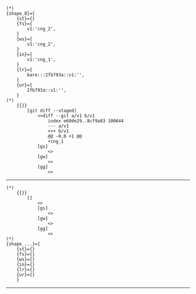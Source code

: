     (*)            
    {shape_8}={
        {st}={}
        {fs}={
            v1:'cng_2',
        }
        {ws}={
            v1:'cng_2',
        }
        {in}={
            v1:'cng_1',
        }
        {lr}={
            bare:::2fb793a::v1:'',
        }
        {ur}={
            2fb793a::v1:'',
        }
    (*)
        {{}}
            [git diff --staged]
                <>diff --git a/v1 b/v1
                    index e69de29..8cf9a83 100644
                    --- a/v1
                    +++ b/v1
                    @@ -0,0 +1 @@
                    +cng_1
                [gs]
                    <>
                [gw]
                    <>
                [gg]
                    <>

    


-------------------------------
    (*)
        {{}}
            []
                <>
                [gs]
                    <>
                [gw]
                    <>
                [gg]
                    <>
    (*)            
    {shape_...}={
        {st}={}
        {fs}={}
        {ws}={}
        {in}={}
        {lr}={}
        {ur}={}
        }
-------------------------------
